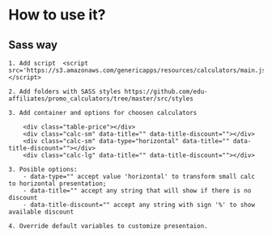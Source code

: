 # How to use it? 

## Sass way

    1. Add script  <script src='https://s3.amazonaws.com/genericapps/resources/calculators/main.js'></script>
    
    2. Add folders with SASS styles https://github.com/edu-affiliates/promo_calculators/tree/master/src/styles
    
    3. Add container and options for choosen calculators 
    
        <div class="table-price"></div>
        <div class="calc-sm" data-title="" data-title-discount=""></div>
        <div class="calc-sm" data-type="horizontal" data-title="" data-title-discount=""></div>
        <div class="calc-lg" data-title="" data-title-discount=""></div>
    
    3. Posible options: 
        - data-type="" accept value 'horizontal' to transform small calc to horizontal presentation;
        - data-title="" accept any string that will show if there is no discount
        - data-title-discount="" accept any string with sign '%' to show available discount
        
    4. Override default variables to customize presentaion.
        
    
        
